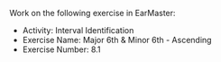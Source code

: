 Work on the following exercise in EarMaster:
- Activity: Interval Identification
- Exercise Name: Major 6th & Minor 6th - Ascending
- Exercise Number: 8.1
